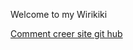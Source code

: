 Welcome to my Wirikiki

[Comment creer site git hub](https://putaindecode.io/articles/creer-un-site-web-gratuitement-avec-github-pages/)
